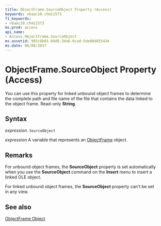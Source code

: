 ```yaml
---
title: ObjectFrame.SourceObject Property (Access)
keywords: vbaac10.chm11573
f1_keywords:
- vbaac10.chm11573
ms.prod: access
api_name:
- Access.ObjectFrame.SourceObject
ms.assetid: 985c8b01-84d8-2da6-6cad-5de08d835434
ms.date: 06/08/2017
---
```



# ObjectFrame.SourceObject Property (Access)

You can use this property for linked unbound object frames to determine the complete path and file name of the file that contains the data linked to the object frame. Read-only  **String**.


## Syntax

 _expression_. `SourceObject`

 _expression_ A variable that represents an [ObjectFrame](./Access.ObjectFrame.md) object.


## Remarks

For unbound object frames, the  **SourceObject** property is set automatically when you use the **SourceObject** command on the **Insert** menu to insert a linked OLE object.

For linked unbound object frames, the  **SourceObject** property can't be set in any view.


## See also


[ObjectFrame Object](Access.ObjectFrame.md)

